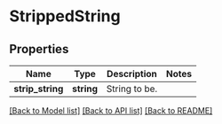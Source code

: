 # StrippedString

## Properties
Name | Type | Description | Notes
------------ | ------------- | ------------- | -------------
**strip_string** | **string** | String to be. | 

[[Back to Model list]](../../README.md#documentation-for-models) [[Back to API list]](../../README.md#documentation-for-api-endpoints) [[Back to README]](../../README.md)

